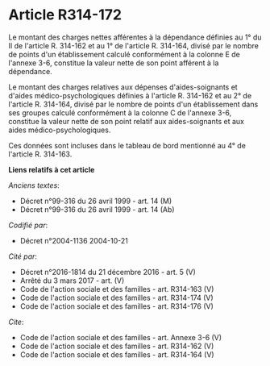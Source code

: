 # Article R314-172

Le montant des charges nettes afférentes à la dépendance définies au 1° du II de l'article R. 314-162 et au 1° de l'article
R. 314-164, divisé par le nombre de points d'un établissement calculé conformément à la colonne E de l'annexe 3-6, constitue
la valeur nette de son point afférent à la dépendance. 

Le montant des charges relatives aux dépenses d'aides-soignants et d'aides médico-psychologiques définies à l'article R.
314-162 et au 2° de l'article R. 314-164, divisé par le nombre de points d'un établissement dans ses groupes calculé
conformément à la colonne C de l'annexe 3-6, constitue la valeur nette de son point relatif aux aides-soignants et aux aides
médico-psychologiques. 

Ces données sont incluses dans le tableau de bord mentionné au 4° de l'article R. 314-163.

**Liens relatifs à cet article**

_Anciens textes_:

  - Décret n°99-316 du 26 avril 1999 - art. 14 (M)
  - Décret n°99-316 du 26 avril 1999 - art. 14 (Ab)

_Codifié par_:

  - Décret n°2004-1136 2004-10-21

_Cité par_:

  - Décret n°2016-1814 du 21 décembre 2016 - art. 5 (V)
  - Arrêté du 3 mars 2017 - art. (V)
  - Code de l'action sociale et des familles - art. R314-163 (V)
  - Code de l'action sociale et des familles - art. R314-174 (V)
  - Code de l'action sociale et des familles - art. R314-176 (V)

_Cite_:

  - Code de l'action sociale et des familles - art. Annexe 3-6 (V)
  - Code de l'action sociale et des familles - art. R314-162 (V)
  - Code de l'action sociale et des familles - art. R314-164 (V)

